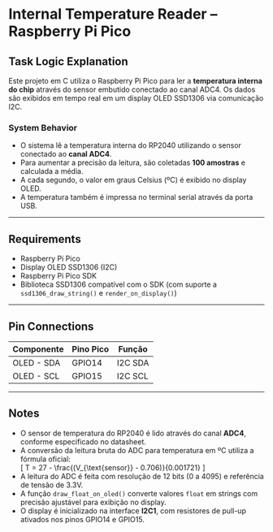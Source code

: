 # Internal Temperature Reader – Raspberry Pi Pico

## Task Logic Explanation

Este projeto em C utiliza o Raspberry Pi Pico para ler a **temperatura interna do chip** através do sensor embutido conectado ao canal ADC4. Os dados são exibidos em tempo real em um display OLED SSD1306 via comunicação I2C.

### System Behavior

- O sistema lê a temperatura interna do RP2040 utilizando o sensor conectado ao **canal ADC4**.
- Para aumentar a precisão da leitura, são coletadas **100 amostras** e calculada a média.
- A cada segundo, o valor em graus Celsius (ºC) é exibido no display OLED.
- A temperatura também é impressa no terminal serial através da porta USB.

---

## Requirements

- Raspberry Pi Pico  
- Display OLED SSD1306 (I2C)  
- Raspberry Pi Pico SDK  
- Biblioteca SSD1306 compatível com o SDK (com suporte a `ssd1306_draw_string()` e `render_on_display()`)  

---

## Pin Connections

| Componente       | Pino Pico | Função        |
|------------------|-----------|---------------|
| OLED - SDA       | GPIO14    | I2C SDA       |
| OLED - SCL       | GPIO15    | I2C SCL       |

---

## Notes

- O sensor de temperatura do RP2040 é lido através do canal **ADC4**, conforme especificado no datasheet.
- A conversão da leitura bruta do ADC para temperatura em ºC utiliza a fórmula oficial:  
  \[
  T = 27 - \frac{(V_{\text{sensor}} - 0.706)}{0.001721}
  \]
- A leitura do ADC é feita com resolução de 12 bits (0 a 4095) e referência de tensão de 3.3V.
- A função `draw_float_on_oled()` converte valores `float` em strings com precisão ajustável para exibição no display.
- O display é inicializado na interface **I2C1**, com resistores de pull-up ativados nos pinos GPIO14 e GPIO15.

